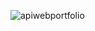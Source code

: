 
 




![apiwebportfolio](https://github.com/RachAppweb/ApiWeb/assets/126121532/07ddc05a-d037-417a-9d3c-453b4d127f7e)

